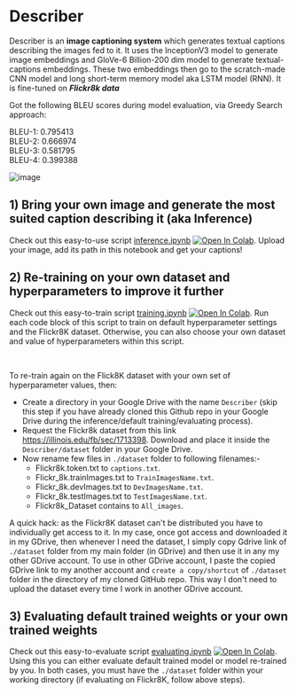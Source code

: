# Describer

Describer is an **image captioning system** which generates textual captions describing the images fed to it. It uses the InceptionV3 model to generate image embeddings and GloVe-6 Billion-200 dim model to generate textual-captions embeddings. These two embeddings then go to the scratch-made CNN model and long short-term memory model aka LSTM model (RNN). It is fine-tuned on ***Flickr8k data***

Got the following BLEU scores during model evaluation, via Greedy Search approach:<br>

BLEU-1: 0.795413<br>
BLEU-2: 0.666974<br>
BLEU-3: 0.581795<br>
BLEU-4: 0.399388

![image](https://user-images.githubusercontent.com/71775151/192083201-035fc4c6-f1eb-42b0-ab68-1bc7942ad90a.png)
 
## 1) Bring your own image and generate the most suited caption describing it (aka Inference)
Check out this easy-to-use script [inference.ipynb](https://github.com/malayjoshi13/Describer/blob/main/scripts/inference.ipynb) [![Open In Colab](https://colab.research.google.com/assets/colab-badge.svg)](https://colab.research.google.com/github/malayjoshi13/Describer/blob/main/scripts/inference.ipynb). Upload your image, add its path in this notebook and get your captions!

## 2) Re-training on your own dataset and hyperparameters to improve it further
Check out this easy-to-train script [training.ipynb](https://github.com/malayjoshi13/Describer/blob/main/scripts/training.ipynb) [![Open In Colab](https://colab.research.google.com/assets/colab-badge.svg)](https://colab.research.google.com/github/malayjoshi13/Describer/blob/main/scripts/training.ipynb). Run each code block of this script to train on default hyperparameter settings and the Flickr8K dataset. Otherwise, you can also choose your own dataset and value of hyperparameters within this script.

<br>

To re-train again on the Flick8K dataset with your own set of hyperparameter values, then:
- Create a directory in your Google Drive with the name `Describer` (skip this step if you have already cloned this Github repo in your Google Drive during the inference/default training/evaluating process).
- Request the Flickr8k dataset from this link https://illinois.edu/fb/sec/1713398. Download and place it inside the `Describer/dataset` folder in your Google Drive. 
- Now rename few files in `./dataset` folder to following filenames:-<br>
  - Flickr8k.token.txt to `captions.txt`. <br> 
  - Flickr_8k.trainImages.txt to `TrainImagesName.txt`. <br>
  - Flickr_8k.devImages.txt to `DevImagesName.txt`. <br>
  - Flickr_8k.testImages.txt to `TestImagesName.txt`. <br>
  - Flickr8k_Dataset contains to `All_images`.
 
A quick hack: as the Flickr8K dataset can't be distributed you have to individually get access to it. In my case, once got access and downloaded it in my GDrive, then whenever I need the dataset, I simply copy Gdrive link of `./dataset` folder from my main folder (in GDrive) and then use it in any my other GDrive account. To use in other GDrive account, I paste the copied GDrive link to my another account and ```create a copy/shortcut``` of `./dataset` folder in the directory of my cloned GitHub repo. This way I don't need to upload the dataset every time I work in another GDrive account.

## 3) Evaluating default trained weights or your own trained weights
Check out this easy-to-evaluate script [evaluating.ipynb](https://github.com/malayjoshi13/Describer/blob/main/scripts/evaluating.ipynb) [![Open In Colab](https://colab.research.google.com/assets/colab-badge.svg)](https://colab.research.google.com/github/malayjoshi13/Describer/blob/main/scripts/evaluating.ipynb). Using this you can either evaluate default trained model or model re-trained by you. In both cases, you must have the `./dataset` folder within your working directory (if evaluating on Flickr8K, follow above steps).
